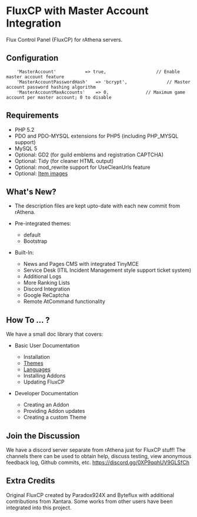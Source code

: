 FluxCP with Master Account Integration
======
Flux Control Panel (FluxCP) for rAthena servers.

Configuration
---------
```
    'MasterAccount'	          => true,                   // Enable master account feature
    'MasterAccountPasswordHash'   => 'bcrypt',               // Master account password hashing algorithm
    'MasterAccountMaxAccounts'    => 0,			     // Maximum game account per master account; 0 to disable
```


Requirements
---------
* PHP 5.2
* PDO and PDO-MYSQL extensions for PHP5 (including PHP_MYSQL support)
* MySQL 5
* Optional: GD2 (for guild emblems and registration CAPTCHA)
* Optional: Tidy (for cleaner HTML output)
* Optional: mod_rewrite support for UseCleanUrls feature
* Optional: [Item images](http://rathena.org/board/files/file/2509-item-images/)


What's New?
---------
* The description files are kept upto-date with each new commit from rAthena.
* Pre-integrated themes:
	- default
	- Bootstrap
	
* Built-In:
	- News and Pages CMS with integrated TinyMCE
	- Service Desk (ITIL Incident Management style support ticket system)
	- Additional Logs
	- More Ranking Lists
    - Discord Integration
    - Google ReCaptcha
    - Remote AtCommand functionality


How To ... ?
---------
We have a small doc library that covers:
* Basic User Documentation
    - Installation
    - [Themes](https://github.com/rathena/FluxCP/blob/master/doc/user_theme.md)
    - [Languages](https://github.com/rathena/FluxCP/blob/master/doc/user_lang.md)
    - Installing Addons
    - Updating FluxCP

* Developer Documentation
    - Creating an Addon
    - Providing Addon updates
    - Creating a custom Theme


Join the Discussion
---------
We have a discord server separate from rAthena just for FluxCP stuff!
The channels there can be used to obtain help, discuss testing, view anonymous feedback log, Github commits, etc.
https://discord.gg/0XP9qqhUV9GLSfCh


Extra Credits
---------
Original FluxCP created by Paradox924X and Byteflux with additional contributions from Xantara.
Some works from other users have been integrated into this project.
